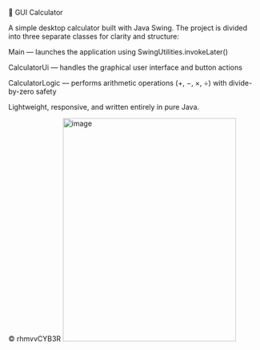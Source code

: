 🧮 GUI Calculator

A simple desktop calculator built with Java Swing.
The project is divided into three separate classes for clarity and structure:

Main — launches the application using SwingUtilities.invokeLater()

CalculatorUi — handles the graphical user interface and button actions

CalculatorLogic — performs arithmetic operations (+, −, ×, ÷) with divide-by-zero safety

Lightweight, responsive, and written entirely in pure Java.

©️ rhmvvCYB3R
<img width="346" height="446" alt="image" src="https://github.com/user-attachments/assets/03141993-9a3f-456b-858b-00228d826f68" />

